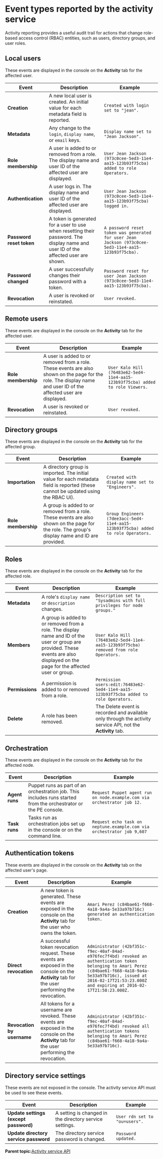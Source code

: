 # Event types reported by the activity service

Activity reporting provides a useful audit trail for actions that change role-based access control \(RBAC\) entities, such as users, directory groups, and user roles.

## Local users

These events are displayed in the console on the **Activity** tab for the affected user.

|Event|Description|Example|
|-----|-----------|-------|
|**Creation**|A new local user is created. An initial value for each metadata field is reported.|`Created with login set to "jean".`|
|**Metadata**|Any change to the `login`, `display name`, or `email` keys.|`Display name set to "Jean Jackson".`|
|**Role membership**|A user is added to or removed from a role. The display name and user ID of the affected user are displayed.|`User Jean Jackson (973c0cee-5ed3-11e4-aa15-123b93f75cba) added to role Operators.`|
|**Authentication**|A user logs in. The display name and user ID of the affected user are displayed.|`User Jean Jackson (973c0cee-5ed3-11e4-aa15-123b93f75cba) logged in.`|
|**Password reset token**|A token is generated for a user to use when resetting their password. The display name and user ID of the affected user are shown.|`A password reset token was generated for user Jean Jackson (973c0cee-5ed3-11e4-aa15-123b93f75cba).`|
|**Password changed**|A user successfully changes their password with a token.|`Password reset for user Jean Jackson (973c0cee-5ed3-11e4-aa15-123b93f75cba).`|
|**Revocation**|A user is revoked or reinstated.|`User revoked.`|

## Remote users

These events are displayed in the console on the **Activity** tab for the affected user.

|Event|Description|Example|
|-----|-----------|-------|
|**Role membership**|A user is added to or removed from a role. These events are also shown on the page for the role. The display name and user ID of the affected user are displayed.|`User Kalo Hill (76483e62-5ed4-11e4-aa15-123b93f75cba) added to role Viewers.`|
|**Revocation**|A user is revoked or reinstated.|`User revoked.`|

## Directory groups

These events are displayed in the console on the **Activity** tab for the affected group.

|Event|Description|Example|
|-----|-----------|-------|
|**Importation**|A directory group is imported. The initial value for each metadata field is reported \(these cannot be updated using the RBAC UI\).|`Created with display name set to "Engineers".`|
|**Role membership**|A group is added to or removed from a role. These events are also shown on the page for the role. The group's display name and ID are provided.|`Group Engineers (7dee3acc-5ed4-11e4-aa15-123b93f75cba) added to role Operators.`|

## Roles

These events are displayed in the console on the **Activity** tab for the affected role.

|Event|Description|Example|
|-----|-----------|-------|
|**Metadata**|A role's `display name` or `description` changes.|`Description set to "Sysadmins with full privileges for node groups."`|
|**Members**|A group is added to or removed from a role. The display name and ID of the user or group are provided. These events are also displayed on the page for the affected user or group.|`User Kalo Hill (76483e62-5ed4-11e4-aa15-123b93f75cba) removed from role Operators.`|
|**Permissions**|A permission is added to or removed from a role.|`Permission users:edit:76483e62-5ed4-11e4-aa15-123b93f75cba added to role Operators.`|
|**Delete**|A role has been removed.|The Delete event is recorded and available only through the activity service API, not the **Activity** tab.|

## Orchestration

These events are displayed in the console on the **Activity** tab for the affected node.

|Event|Description|Example|
|-----|-----------|-------|
|**Agent runs**|Puppet runs as part of an orchestration job. This includes runs started from the orchestrator or the PE console.|`Request Puppet agent run on node.example.com via orchestrator job 12.`|
|**Task runs**|Tasks run as orchestration jobs set up in the console or on the command line.|`Request echo task on neptune.example.com via orchestrator job 9,607`|

## Authentication tokens

These events are displayed in the console on the **Activity** tab on the affected user's page.

|Event|Description|Example|
|-----|-----------|-------|
|**Creation**|A new token is generated. These events are exposed in the console on the **Activity** tab for the user who owns the token.|`Amari Perez (c84bae61-f668-4a18-9a4a-5e33a97b716c) generated an authentication token.`|
|**Direct revocation**|A successful token revocation request. These events are exposed in the console on the **Activity** tab for the user performing the revocation.|`Administrator (42bf351c-f9ec-40af-84ad-e976fec7f4bd) revoked an authentication token belonging to Amari Perez (c84bae61-f668-4a18-9a4a-5e33a97b716c), issued at 2016-02-17T21:53:23.000Z and expiring at 2016-02-17T21:58:23.000Z.`|
|**Revocation by username**|All tokens for a username are revoked. These events are exposed in the console on the **Activity** tab for the user performing the revocation.|`Administrator (42bf351c-f9ec-40af-84ad-e976fec7f4bd) revoked all authentication tokens belonging to Amari Perez (c84bae61-f668-4a18-9a4a-5e33a97b716c).`|

## Directory service settings

These events are not exposed in the console. The activity service API must be used to see these events.

|Event|Description|Example|
|-----|-----------|-------|
|**Update settings \(except password\)**|A setting is changed in the directory service settings.|`User rdn set to "ou=users".`|
|**Update directory service password**|The directory service password is changed.|`Password updated.`|

**Parent topic:**[Activity service API](activity_api.md)

